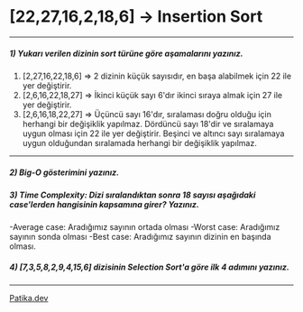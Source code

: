 # [22,27,16,2,18,6] -> Insertion Sort
- - -
##### 1) Yukarı verilen dizinin sort türüne göre aşamalarını yazınız.

1. [2,27,16,22,18,6] => 2 dizinin küçük sayısıdır, en başa alabilmek için 22 ile yer değiştirir.
2. [2,6,16,22,18,27] => İkinci küçük sayı 6'dır ikinci sıraya almak için 27 ile yer değiştirir.
3. [2,6,16,18,22,27] => Üçüncü sayı 16'dır, sıralaması doğru olduğu için herhangi bir değişiklik yapılmaz. Dördüncü sayı 18'dir ve sıralamaya uygun olması için 22 ile yer değiştirir. Beşinci ve altıncı sayı sıralamaya uygun olduğundan sıralamada herhangi bir değişiklik yapılmaz.
--- 
##### 2) Big-O gösterimini yazınız.


##### 3) Time Complexity: Dizi sıralandıktan sonra 18 sayısı aşağıdaki case'lerden hangisinin kapsamına girer? Yazınız.

  -Average case: Aradığımız sayının ortada olması
  -Worst case: Aradığımız sayının sonda olması
  -Best case: Aradığımız sayının dizinin en başında olması.

##### 4) [7,3,5,8,2,9,4,15,6] dizisinin Selection Sort'a göre ilk 4 adımını yazınız.




* * *
[Patika.dev](https://www.patika.dev/tr)
